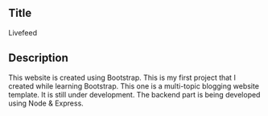 ## Title

Livefeed

## Description

This website is created using Bootstrap. This is my first project that I created while learning Bootstrap.
This one is a multi-topic blogging website template. It is still under development. 
The backend part is being developed using Node & Express.
